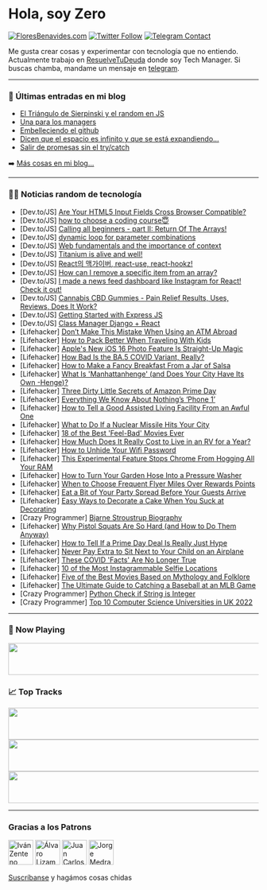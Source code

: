 # Hola, soy Zero

[![FloresBenavides.com](https://img.shields.io/website?down_message=oops&label=MiBlog&style=for-the-badge&up_message=online&url=https%3A%2F%2Ffloresbenavides.com)](https://floresbenavides.com) [![Twitter Follow](https://img.shields.io/twitter/follow/ZeroDragon?color=%231DA1F2&label=Follow&logo=twitter&logoColor=ffffff&style=for-the-badge)](https://twitter.com/zerodragon) [![Telegram Contact](https://img.shields.io/badge/escr%C3%ADbeme-ZeroDragon-%2326A5E4?style=for-the-badge&logo=telegram)](https://t.me/zerodragon)

Me gusta crear cosas y experimentar con tecnología que no entiendo.
Actualmente trabajo en [ResuelveTuDeuda](http://github.com/resuelve) donde soy Tech Manager.
Si buscas chamba, mandame un mensaje en [telegram](https://t.me/zerodragon).

---

### 📕 Últimas entradas en mi blog
<!-- BLOG-POST-LIST:START -->
- [El Triángulo de Sierpinski y el random en JS](https://floresbenavides.com/el-triangulo-de-sierpinski-y-el-random-en-js/)
- [Una para los managers](https://floresbenavides.com/una-para-los-managers/)
- [Embelleciendo el github](https://floresbenavides.com/embelleciendo-el-github/)
- [Dicen que el espacio es infinito y que se está expandiendo…](https://floresbenavides.com/dicen-que-el-espacio-es-infinito-y-que-se-esta-expandiendo/)
- [Salir de promesas sin el try/catch](https://floresbenavides.com/salir-de-promesas-sin-el-try-catch/)
<!-- BLOG-POST-LIST:END -->

➡️ [Más cosas en mi blog...](https://floresbenavides.com)

---

### 👨‍💻 Noticias random de tecnología
<!-- TECH-POSTS:START -->
- [Dev.to/JS] [Are Your HTML5 Input Fields Cross Browser Compatible?](https://dev.to/lambdatest/are-your-html5-input-fields-cross-browser-compatible-1lnk)
- [Dev.to/JS] [how to choose a coding course😇](https://dev.to/coditdoc/how-to-choose-a-coding-course-29fb)
- [Dev.to/JS] [Calling all beginners - part II: Return Of The Arrays!](https://dev.to/joolsmcfly/calling-all-beginners-part-ii-return-of-the-arrays-1obd)
- [Dev.to/JS] [dynamic loop for parameter combinations](https://dev.to/badrockk/dynamic-loop-for-parameter-combinations-2oi0)
- [Dev.to/JS] [Web fundamentals and the importance of context](https://dev.to/sarahob/web-fundamentals-and-the-importance-of-context-3lnn)
- [Dev.to/JS] [Titanium is alive and well!](https://dev.to/wraldpyk/titanium-is-alive-and-well-37li)
- [Dev.to/JS] [React의 맥가이버, react-use, react-hookz!](https://dev.to/composite/reactyi-maeggaibeo-react-use-react-hookz-57hm)
- [Dev.to/JS] [How can I remove a specific item from an array?](https://dev.to/vihanpamudya/how-can-i-remove-a-specific-item-from-an-array-4ijd)
- [Dev.to/JS] [I made a news feed dashboard like Instagram for React! Check it out!](https://dev.to/fredy/i-made-a-news-feed-dashboard-like-instagram-for-react-check-it-out-8l4)
- [Dev.to/JS] [Cannabis CBD Gummies - Pain Relief Results, Uses, Reviews, Does It Work?](https://dev.to/cannabiscbdfact/cannabis-cbd-gummies-pain-relief-results-uses-reviews-does-it-work-3le)
- [Dev.to/JS] [Getting Started with Express JS](https://dev.to/vamsitupakula_/getting-started-with-express-js-2705)
- [Dev.to/JS] [Class Manager Django + React](https://dev.to/codingnetworks/class-manager-django-react-cf6)
- [Lifehacker] [Don’t Make This Mistake When Using an ATM Abroad](https://lifehacker.com/don-t-make-this-mistake-when-using-an-atm-abroad-1849170553)
- [Lifehacker] [How to Pack Better When Traveling With Kids](https://lifehacker.com/how-to-pack-better-when-traveling-with-kids-1849169551)
- [Lifehacker] [Apple&#39;s New iOS 16 Photo Feature Is Straight-Up Magic](https://lifehacker.com/apples-new-ios-16-photo-feature-is-straight-up-magic-1849169945)
- [Lifehacker] [How Bad Is the BA.5 COVID Variant, Really?](https://lifehacker.com/how-bad-is-the-ba-5-covid-variant-really-1849170170)
- [Lifehacker] [How to Make a Fancy Breakfast From a Jar of Salsa](https://lifehacker.com/how-to-make-a-fancy-breakfast-from-a-jar-of-salsa-1849169930)
- [Lifehacker] [What Is &#39;Manhattanhenge&#39; &lpar;and Does Your City Have Its Own -Henge&rpar;?](https://lifehacker.com/what-is-manhattanhenge-and-does-your-city-have-its-own-1849169762)
- [Lifehacker] [Three Dirty Little Secrets of Amazon Prime Day](https://lifehacker.com/three-dirty-little-secrets-of-amazon-prime-day-1849169755)
- [Lifehacker] [Everything We Know About Nothing’s ‘Phone 1’](https://lifehacker.com/everything-we-know-about-nothing-s-phone-1-1849168905)
- [Lifehacker] [How to Tell a Good Assisted Living Facility From an Awful One](https://lifehacker.com/how-to-tell-a-good-assisted-living-facility-from-an-awf-1849169114)
- [Lifehacker] [What to Do If a Nuclear Missile Hits Your City](https://lifehacker.com/what-to-do-if-a-nuclear-missile-hits-your-city-1849168965)
- [Lifehacker] [18 of the Best &#39;Feel-Bad&#39; Movies Ever](https://lifehacker.com/18-of-the-best-feel-bad-movies-ever-1849152192)
- [Lifehacker] [How Much Does It Really Cost to Live in an RV for a Year?](https://lifehacker.com/how-much-does-it-really-cost-to-live-in-an-rv-for-a-yea-1849168490)
- [Lifehacker] [How to Unhide Your Wifi Password](https://lifehacker.com/how-to-unhide-your-wifi-password-1849151134)
- [Lifehacker] [This Experimental Feature Stops Chrome From Hogging All Your RAM](https://lifehacker.com/this-experimental-feature-stops-chrome-from-hogging-all-1849166263)
- [Lifehacker] [How to Turn Your Garden Hose Into a Pressure Washer](https://lifehacker.com/how-to-turn-your-garden-hose-into-a-pressure-washer-1849165239)
- [Lifehacker] [When to Choose Frequent Flyer Miles Over Rewards Points](https://lifehacker.com/when-to-choose-frequent-flyer-miles-over-rewards-points-1849163378)
- [Lifehacker] [Eat a Bit of Your Party Spread Before Your Guests Arrive](https://lifehacker.com/eat-a-bit-of-your-party-spread-before-your-guests-arriv-1849164309)
- [Lifehacker] [Easy Ways to Decorate a Cake When You Suck at Decorating](https://lifehacker.com/easy-ways-to-decorate-a-cake-when-you-suck-at-decoratin-1849158643)
- [Crazy Programmer] [Bjarne Stroustrup Biography](https://www.thecrazyprogrammer.com/2022/07/bjarne-stroustrup-biography.html)
- [Lifehacker] [Why Pistol Squats Are So Hard &lpar;and How to Do Them Anyway&rpar;](https://lifehacker.com/why-pistol-squats-are-so-hard-and-how-to-do-them-anywa-1849166330)
- [Lifehacker] [How to Tell If a Prime Day Deal Is Really Just Hype](https://lifehacker.com/how-to-tell-if-a-prime-day-deal-is-really-just-hype-1849165522)
- [Lifehacker] [Never Pay Extra to Sit Next to Your Child on an Airplane](https://lifehacker.com/never-pay-extra-to-sit-next-to-your-child-on-an-airplan-1849165865)
- [Lifehacker] [These COVID &#39;Facts&#39; Are No Longer True](https://lifehacker.com/these-covid-facts-are-no-longer-true-1849165352)
- [Lifehacker] [10 of the Most Instagrammable Selfie Locations](https://lifehacker.com/10-of-the-most-instagrammable-selfie-locations-1849165693)
- [Lifehacker] [Five of the Best Movies Based on Mythology and Folklore](https://lifehacker.com/five-of-the-best-movies-based-on-mythology-and-folklore-1849165515)
- [Lifehacker] [The Ultimate Guide to Catching a Baseball at an MLB Game](https://lifehacker.com/the-ultimate-guide-to-catching-a-baseball-at-an-mlb-gam-1849164821)
- [Crazy Programmer] [Python Check if String is Integer](https://www.thecrazyprogrammer.com/2022/07/python-check-if-string-is-integer.html)
- [Crazy Programmer] [Top 10 Computer Science Universities in UK 2022](https://www.thecrazyprogrammer.com/2022/07/computer-science-universities-in-uk.html)<!-- TECH-POSTS:END -->

---

### 🎵 Now Playing
<a href="https://spotify-now-playing-dun.vercel.app/now-playing?open"><img src="https://spotify-now-playing-dun.vercel.app/now-playing" width="540" height="64"></a>

### 📈 Top Tracks
<a href="https://spotify-now-playing-dun.vercel.app/top-tracks?i=1&open"><img src="https://spotify-now-playing-dun.vercel.app/top-tracks?i=1" width="540" height="64"></a>
<a href="https://spotify-now-playing-dun.vercel.app/top-tracks?i=2&open"><img src="https://spotify-now-playing-dun.vercel.app/top-tracks?i=2" width="540" height="64"></a>
<a href="https://spotify-now-playing-dun.vercel.app/top-tracks?i=3&open"><img src="https://spotify-now-playing-dun.vercel.app/top-tracks?i=3" width="540" height="64"></a>

---

### Gracias a los Patrons
[<img src="https://avatars.githubusercontent.com/u/243380?v=4" alt="Iván Zenteno" width="50px">](https://github.com/k001) [<img src="https://avatars.githubusercontent.com/u/19955639?v=4" alt="Álvaro Lizama" width="50px">](https://github.com/alvarolizama) [<img src="https://avatars.githubusercontent.com/u/2718753?v=4" alt="Juan Carlos Ruiz" width="50px">](https://github.com/JuanCrg90) [<img src="https://avatars.githubusercontent.com/u/37025?v=4" alt="Jorge Medrano" width="50px">](https://github.com/h1pp1e) 

[Suscríbanse](https://www.patreon.com/zerodragon) y hagámos cosas chidas
